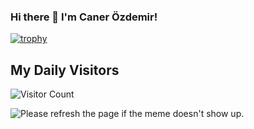 ### Hi there 👋 I'm Caner Özdemir!

<!--
**canerozdemirr/canerozdemirr** is a ✨ _special_ ✨ repository because its `README.md` (this file) appears on your GitHub profile.

Here are some ideas to get you started:

- 🔭 I’m currently working on ...
- 🌱 I’m currently learning ...
- 👯 I’m looking to collaborate on ...
- 🤔 I’m looking for help with ...
- 💬 Ask me about ...
- 📫 How to reach me: ...
- 😄 Pronouns: ...
- ⚡ Fun fact: ...
-->

[![trophy](https://github-profile-trophy.vercel.app/?username=canerozdemirr&theme=onedark)](https://github.com/ryo-ma/github-profile-trophy)

## My Daily Visitors
![Visitor Count](https://profile-counter.glitch.me/{canerozdemirr}/count.svg)

<img src='https://random-memer.herokuapp.com/' title="Meme" alt="Please refresh the page if the meme doesn't show up.">
